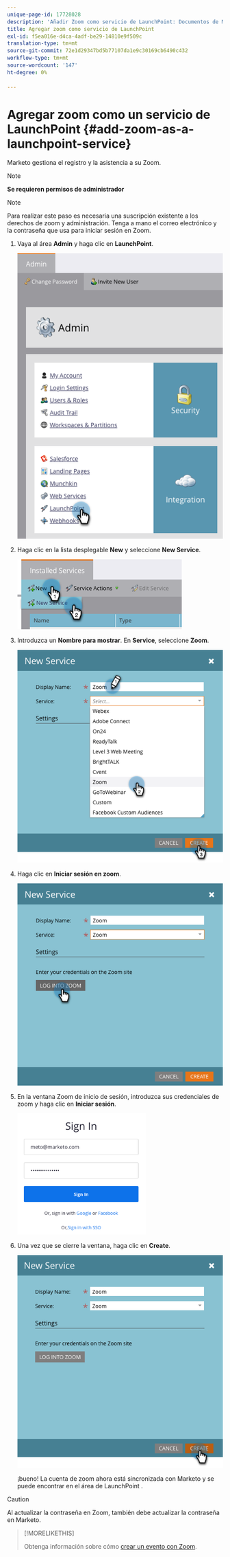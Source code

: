 ```yaml
---
unique-page-id: 17728028
description: 'Añadir Zoom como servicio de LaunchPoint: Documentos de Marketo: Documentación del producto'
title: Agregar zoom como servicio de LaunchPoint
exl-id: f5ea016e-d4ca-4adf-be29-14810e9f509c
translation-type: tm+mt
source-git-commit: 72e1d29347bd5b77107da1e9c30169cb6490c432
workflow-type: tm+mt
source-wordcount: '147'
ht-degree: 0%

---
```


# Agregar zoom como un servicio de LaunchPoint {#add-zoom-as-a-launchpoint-service}

Marketo gestiona el registro y la asistencia a su Zoom.

>[!NOTE]
>
>**Se requieren permisos de administrador**

>[!NOTE]
>
>Para realizar este paso es necesaria una suscripción existente a los derechos de zoom y administración. Tenga a mano el correo electrónico y la contraseña que usa para iniciar sesión en Zoom.

1. Vaya al área **Admin** y haga clic en **LaunchPoint**.

   ![](assets/launchpoint.png)

1. Haga clic en la lista desplegable **New** y seleccione **New Service**.

   ![](assets/newservicelp.png)

1. Introduzca un **Nombre para mostrar**. En **Service**, seleccione **Zoom**.

   ![](assets/newservice-1.png)

1. Haga clic en **Iniciar sesión en zoom**.

   ![](assets/login.png)

1. En la ventana Zoom de inicio de sesión, introduzca sus credenciales de zoom y haga clic en **Iniciar sesión**.

   ![](assets/zoomlogin.png)

1. Una vez que se cierre la ventana, haga clic en **Create**.

   ![](assets/create-1.png)

   ¡bueno! La cuenta de zoom ahora está sincronizada con Marketo y se puede encontrar en el área de LaunchPoint .

>[!CAUTION]
>
>Al actualizar la contraseña en Zoom, también debe actualizar la contraseña en Marketo.

>[!MORELIKETHIS]
>
>Obtenga información sobre cómo [crear un evento con Zoom](/help/marketo/product-docs/demand-generation/events/create-an-event/create-an-event-with-zoom.md).
